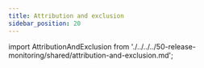 ```yaml
---
title: Attribution and exclusion
sidebar_position: 20
---
```


import AttributionAndExclusion from './../../../50-release-monitoring/shared/attribution-and-exclusion.md';

<AttributionAndExclusion />